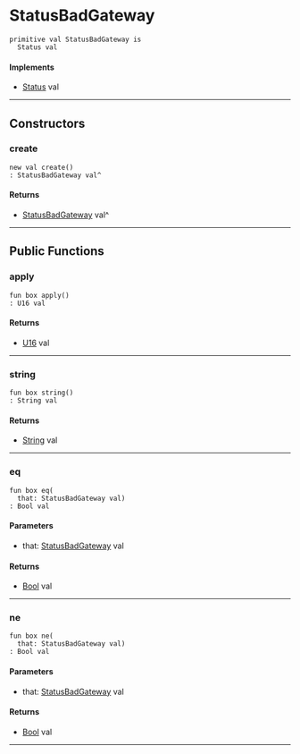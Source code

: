 # StatusBadGateway

```pony
primitive val StatusBadGateway is
  Status val
```

#### Implements

* [Status](net-http-Status) val

---

## Constructors

### create

```pony
new val create()
: StatusBadGateway val^
```

#### Returns

* [StatusBadGateway](net-http-StatusBadGateway) val^

---

## Public Functions

### apply

```pony
fun box apply()
: U16 val
```

#### Returns

* [U16](builtin-U16) val

---

### string

```pony
fun box string()
: String val
```

#### Returns

* [String](builtin-String) val

---

### eq

```pony
fun box eq(
  that: StatusBadGateway val)
: Bool val
```
#### Parameters

*   that: [StatusBadGateway](net-http-StatusBadGateway) val

#### Returns

* [Bool](builtin-Bool) val

---

### ne

```pony
fun box ne(
  that: StatusBadGateway val)
: Bool val
```
#### Parameters

*   that: [StatusBadGateway](net-http-StatusBadGateway) val

#### Returns

* [Bool](builtin-Bool) val

---

